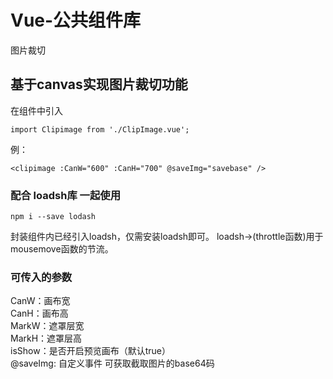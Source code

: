 # Vue-公共组件库
图片裁切
## 基于canvas实现图片裁切功能
在组件中引入
```
import Clipimage from './ClipImage.vue';
```
例：
```
<clipimage :CanW="600" :CanH="700" @saveImg="savebase" />
```
### 配合 loadsh库 一起使用
```
npm i --save lodash
```
封装组件内已经引入loadsh，仅需安装loadsh即可。
loadsh->(throttle函数)用于mousemove函数的节流。

### 可传入的参数
CanW：画布宽  
CanH：画布高   
MarkW：遮罩层宽   
MarkH：遮罩层高   
isShow：是否开启预览画布（默认true）  
@saveImg: 自定义事件 可获取截取图片的base64码  
